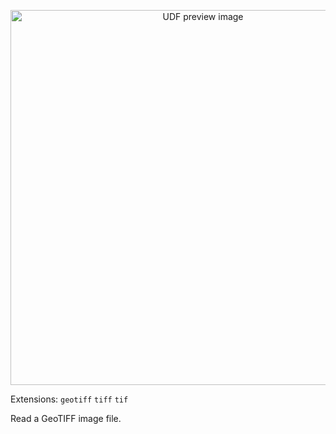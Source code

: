 <!--fused:pin=99-->
<!--fused:preview-->
<p align="center"><img src="https://fused-magic.s3.us-west-2.amazonaws.com/thumbnails/udf_cards/rasterio_tiff.png" width="600" alt="UDF preview image"></p>

<!--fused:filePreview-->
Extensions: `geotiff` `tiff` `tif`

<!--fused:readme-->
Read a GeoTIFF image file.

